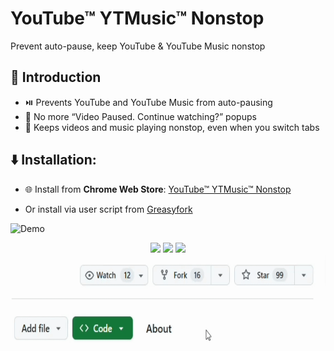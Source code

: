 # YouTube™ YTMusic™ Nonstop

Prevent auto-pause, keep YouTube & YouTube Music nonstop

## 📌 Introduction

- ⏯️ Prevents YouTube and YouTube Music from auto-pausing
- 🚫 No more “Video Paused. Continue watching?” popups
- 🎵 Keeps videos and music playing nonstop, even when you switch tabs

## ⬇️ Installation:

- 🌐 Install from **Chrome Web Store**: [YouTube™ YTMusic™ Nonstop](https://chromewebstore.google.com/detail/youtube-ytmusic-nonstop/bobdimbkbnkabpfhdfbddjoppiohcodi)

- Or install via user script from [Greasyfork](https://greasyfork.org/vi/scripts/546130-youtube-ytmusic-nonstop)

![Demo](https://raw.githubusercontent.com/nvbangg/YouTube_YTMusic_Nonstop/main/demo/demo.png)

<div align="center">
    <a href="https://github.com/nvbangg"><img src="https://img.shields.io/github/followers/nvbangg?label=Follow%20my%20GitHub&logo=github" height="23"></a>
    <a href="https://github.com/nvbangg/YouTube_YTMusic_Nonstop"><img src="https://img.shields.io/github/stars/nvbangg/YouTube_YTMusic_Nonstop?label=Star%20this%20repo&logo=github" height="23"></a>
    <img src="https://api.visitorbadge.io/api/visitors?path=https%3A%2F%2Fgithub.com%2Fnvbangg%2FYouTube_YTMusic_Nonstop&countColor=blue&textColor=000000" height="21">
    <br>
    <img src="https://raw.githubusercontent.com/nvbangg/nvbangg/main/data/star_follow.gif" height="150">
</div>